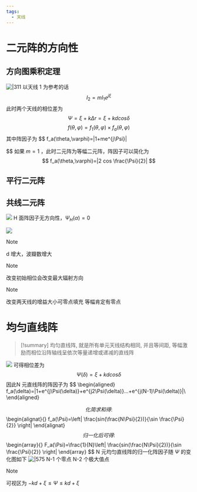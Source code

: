 ```yaml
---
tags:
  - 天线
---
```


# 二元阵的方向性
## 方向图乘积定理
![|311](https://sawen-pic-blog.oss-cn-beijing.aliyuncs.com/pic/202404012048633.png)
以天线 1 为参考的话
$$
I_2=mI_1e^{j\xi}
$$
此时两个天线的相位差为$$
\Psi=\xi+k\Delta r=\xi+kdcos\delta
$$
$$
f(\theta,\varphi)=f_1(\theta,\varphi)\times f_a(\theta,\varphi)
$$
其中阵因子为 $$
f_a(\theta,\varphi)=|1+me^{j\Psi}|

$$
如果 $m=1$ ，此时二元阵为等幅二元阵，阵因子可以简化为
$$
f_a(\theta,\varphi)=|2 cos \frac{\Psi}{2}|
$$
## 平行二元阵


## 共线二元阵
![](https://sawen-pic-blog.oss-cn-beijing.aliyuncs.com/pic/202404021512342.png)
H 面阵因子无方向性，$\Psi_H(\alpha)=0$

![](https://sawen-pic-blog.oss-cn-beijing.aliyuncs.com/pic/202404081913452.png)
> [!note]
> d 增大，波瓣数增大

>[!note] 
>改变初始相位会改变最大辐射方向

>[!note] 
>改变两天线的增益大小可零点填充
>等幅肯定有零点

# 均匀直线阵

>[!summary] 
>均匀直线阵, 就是所有单元天线结构相同, 并且等间距, 等幅激励而相位沿阵轴线呈依次等量递增或递减的直线阵

![](https://sawen-pic-blog.oss-cn-beijing.aliyuncs.com/pic/202404081922790.png)
可得相位差为
$$
\Psi(\delta)=\xi+kd cos\delta
$$
因此N 元直线阵的阵因子为
$$
\begin{aligned}
f_a(\delta)=|1+e^{j\Psi(\delta)}+e^{j2\Psi(\delta)}...+e^{j(N-1)\Psi(\delta)}|\\
\end{aligned}

$$
化简求和得:
$$
\begin{alignat}{}
f_a(\Psi)=\left| \frac{sin(\frac{N\Psi}{2})}{\sin \frac{\Psi}{2}} \right|
\end{alignat}
$$
归一化后可得:
$$
\begin{array}{}
F_a(\Psi)=\frac{1}{N}\left| \frac{sin(\frac{N\Psi}{2})}{\sin \frac{\Psi}{2}} \right|
\end{array}
$$
N 元均匀直线阵的归一化阵因子随 $\Psi$ 的变化图如下
![|575](https://sawen-pic-blog.oss-cn-beijing.aliyuncs.com/pic/202404082005058.png)
N-1 个零点 
N-2 个极大值点
>[!note] 
>可视区为 $-kd+\xi \leq \Psi  \leq kd+\xi$

